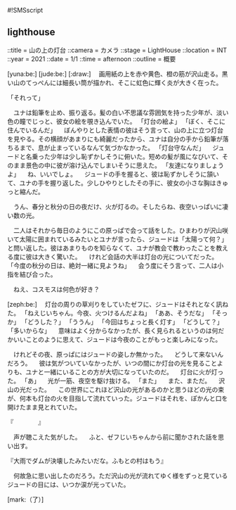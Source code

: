 #!SMSscript

## lighthouse

::title = 山の上の灯台
::camera = カメラ
::stage = LightHouse
::location = INT
::year = 2021
::date = 1/1
::time = afternoon
::outline = 概要

[yuna:be:]
[jude:be:]
[:draw:]
　画用紙の上を赤や黄色、橙の筋が沢山走る。黒い山のてっぺんには細長い筒が描かれ、そこに虹色に輝く炎が大きく在った。

「それって」

　ユナは鉛筆を止め、振り返る。髪の白い不思議な雰囲気を持った少年が、淡い色の瞳でじっと、彼女の絵を覗き込んでいた。
「灯台の絵よ」
「ぼく、そこに住んでいるんだ」
　ぼんやりとした表情の彼はそう言って、山の上に立つ灯台を見やる。その横顔があまりにも綺麗だったから、ユナは自分の手から鉛筆が落ちるまで、息が止まっているなんて気づかなかった。
「灯台守なんだ」
　ジュードと名乗った少年は少し恥ずかしそうに俯いた。短めの髪が風になびいて、そのまま景色の中に彼が溶け込んでしまいそうに思えた。
「友達になりましょうよ」
　ね、いいでしょ。
　ジュードの手を握ると、彼は恥ずかしそうに頷いて、ユナの手を握り返した。少しひやりとしたその手に、彼女の小さな胸はきゅっと縮んだ。

　うん、春分と秋分の日の夜だけ、火が灯るの。そしたらね、夜空いっぱいに凄い数の光。

　二人はそれから毎日のようにこの原っぱで会って話をした。ひまわりが沢山咲いて太陽に囲まれているみたいとユナが言ったら、ジュードは「太陽って何？」と問い返した。彼はあまりものを知らなくて、ユナが教会で教わったことを教える度に彼は大きく驚いた。
　けれど会話の大半は灯台の光についてだった。
「今度の秋分の日は、絶対一緒に見ようね」
　会う度にそう言って、二人は小指を結び合った。

　ねえ、コスモスは何色が好き？

[zeph:be:]
　灯台の周りの草刈りをしていたゼフに、ジュードはそれとなく訊ねた。
「ねえじいちゃん。今夜、火つけるんだよね」
「ああ、そうだな」
「そっか」
「どうした？」
「ううん」
「今回はちょっと長く灯す」
「どうして？」
「多いからな」
　意味はよく分からなかったが、長く見られるというのは何だかいいことのように思えて、ジュードは今夜のことがもっと楽しみになった。

　けれどその夜、原っぱにはジュードの姿しか無かった。
　どうして来ないんだろう。
　彼は気がついていなかったが、いつの間にか灯台の光を見ることよりも、ユナと一緒にいることの方が大切になっていたのだ。
　灯台に火が灯った。
「あ」
　光が一筋、夜空を駆け抜ける。
「また」
　また、まただ。
　沢山の光だった。
　この世界にこれほど沢山の光があるのかと思うほどの光の束が、何本も灯台の火を目指して流れていった。ジュードはそれを、ぽかんと口を開けたまま見とれていた。

『　　　　』

　声が聴こえた気がした。
　ふと、ゼフじいちゃんから前に聞かされた話を思い出す。

『大雨でダムが決壊したみたいだな。ふもとの村はもう』

　何故急に思い出したのだろう。ただ沢山の光が流れてゆく様をずっと見ているジュードの目には、いつか涙が光っていた。

[mark:（了）]
